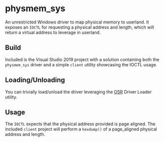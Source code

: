 # physmem_sys

An unrestricted Windows driver to map physical memory to userland. It exposes an `IOCTL` for requesting a physical address and length, which will return a virtual address to leverage in userland.

## Build

Included is the Visual Studio 2019 project with a solution containing both the `physmem_sys` driver and a simple `client` utility showcasing the IOCTL usage.

## Loading/Unloading

You can trivially load/unload the driver leveraging the [OSR](https://www.osronline.com/) Driver Loader utility.

## Usage

The `IOCTL` expects that the physical address provided is page aligned. The included `client` project will perform a `hexdump()` of a page_aligned physical address and length.
